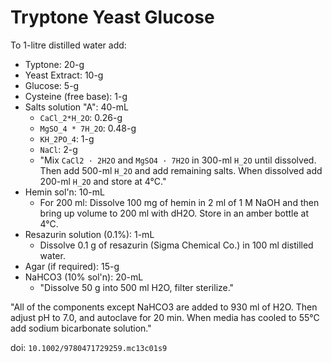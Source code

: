 # Tryptone Yeast Glucose

To 1-litre distilled water add:

- Typtone: 20-g
- Yeast Extract: 10-g
- Glucose: 5-g
- Cysteine (free base): 1-g
- Salts solution "A": 40-mL
  - `CaCl_2*H_2O`: 0.26-g
  - `MgSO_4 * 7H_2O`: 0.48-g
  - `KH_2PO_4`: 1-g
  - `NaCl`: 2-g
  - "Mix `CaCl2 · 2H2O` and `MgSO4 · 7H2O` in 300-ml `H_2O` until dissolved.
    Then add 500-ml `H_2O` and add remaining salts. When dissolved add 200-ml
    `H_2O` and store at 4°C."
- Hemin sol'n: 10-mL
  - For 200 ml: Dissolve 100 mg of hemin in 2 ml of 1 M NaOH and then bring up
    volume to 200 ml with dH2O. Store in an amber bottle at 4°C.
- Resazurin solution (0.1%): 1-mL
  - Dissolve 0.1 g of resazurin (Sigma Chemical Co.) in 100 ml distilled water.
- Agar (if required): 15-g
- NaHCO3 (10% sol'n): 20-mL
  - "Dissolve 50 g into 500 ml H2O, filter sterilize."

"All of the components except NaHCO3 are added to 930 ml of H2O. Then adjust pH
to 7.0, and autoclave for 20 min. When media has cooled to 55°C add sodium
bicarbonate solution."

doi: `10.1002/9780471729259.mc13c01s9`
